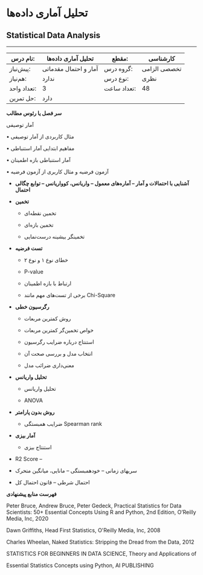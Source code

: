# تحلیل آماری داده‌ها
## Statistical Data Analysis
_______________________________________________________________________________
| نام درس:    | تحلیل آماری داده‌ها   | مقطع:       | کارشناسی     |
| ----------- | --------------------- | ----------- | ------------ |
| پیش‌نیاز:   | آمار و احتمال مقدماتی | گروه درس:   | تخصصی الزامی |
| هم‌نیاز:    | ندارد                 | نوع درس:    | نظری         |
| تعداد واحد: | 3                     | تعداد ساعت: | 48           |
| حل تمرین:   |  دارد                 |             |              |

**سر فصل یا رئوس مطالب**

آمار توصیفی

• مثال کاربردی از آمار توصیفی

• مفاهیم ابتدایی آمار استنباطی

• آمار استنباطی بازه اطمینان

• آزمون فرضیه و مثال کاربری از آزمون فرضیه

- **آشنایی با احتمالات و آمار – آماره‌های معمول – واریانس، کوواریانس – توابع چگالی احتمال**

- **تخمین**

  - تخمین نقطه‌ای

  - تخمین بازه‌ای

  - تخمینگر بیشینه درست‌نمایی

- **تست فرضیه**

  - خطای نوع ۱ و نوع ۲

  - P-value

  - ارتباط با بازه اطمینان

  - برخی از تست‌های مهم مانند Chi-Square

- **رگرسیون خطی**

  - روش کمترین مربعات

  - خواص تخمین‌گر کمترین مربعات

  - استنتاج درباره ضرایب رگرسیون

  - انتخاب مدل و بررسی صحت آن

  - معنی‌داری ضرائب مدل

- **تحلیل واریانس**

  - تحلیل واریانس

  - ANOVA

- **روش بدون پارامتر**

  - ضرایب همبستگی Spearman rank

- **آمار بیزی**

  - استنتاج بیزی

- R2 Score – 

- سریهای زمانی – خودهمبستگی – مانایی، میانگین متحرک

- احتمال شرطی – قانون احتمال کل

**فهرست منابع پیشنهادی**

Peter Bruce, Andrew Bruce, Peter Gedeck, Practical Statistics for Data Scientists: 50+ Essential Concepts Using R and Python, 2nd Edition, O’Reilly Media, Inc, 2020

Dawn Griffiths, Head First Statistics, O'Reilly Media, Inc, 2008

Charles Wheelan, Naked Statistics: Stripping the Dread from the Data, 2012

STATISTICS FOR BEGINNERS IN DATA SCIENCE, Theory and Applications of

Essential Statistics Concepts using Python, AI PUBLISHING
